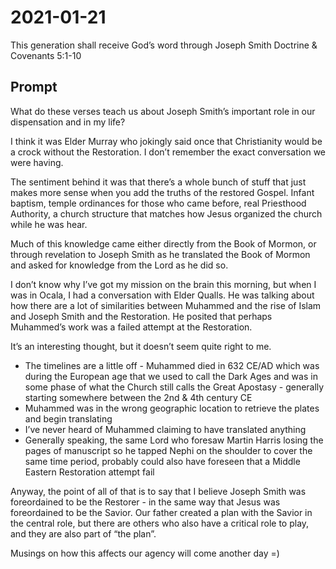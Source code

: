 # 2021-01-21

This generation shall receive God’s word through Joseph Smith
Doctrine & Covenants 5:1-10

## Prompt

What do these verses teach us about Joseph Smith’s important role in our dispensation and in my life?

I think it was Elder Murray who jokingly said once that Christianity would be a crock without the Restoration.  I don’t remember the exact conversation we were having.

The sentiment behind it was that there’s a whole bunch of stuff that just makes more sense when you add the truths of the restored Gospel.  Infant baptism, temple ordinances for those who came before, real Priesthood Authority, a church structure that matches how Jesus organized the church while he was hear.

Much of this knowledge came either directly from the Book of Mormon, or through revelation to Joseph Smith as he translated the Book of Mormon and asked for knowledge from the Lord as he did so.

I don’t know why I’ve got my mission on the brain this morning, but when I was in Ocala, I had a conversation with Elder Qualls.  He was talking about how there are a lot of similarities between Muhammed and the rise of Islam and Joseph Smith and the Restoration.  He posited that perhaps Muhammed’s work was a failed attempt at the Restoration.

It’s an interesting thought, but it doesn’t seem quite right to me.

* The timelines are a little off - Muhammed died in 632 CE/AD which was during the European age that we used to call the Dark Ages and was in some phase of what the Church still calls the Great Apostasy - generally starting somewhere between the 2nd & 4th century CE
* Muhammed was in the wrong geographic location to retrieve the plates and begin translating
* I’ve never heard of Muhammed claiming to have translated anything
* Generally speaking, the same Lord who foresaw Martin Harris losing the pages of manuscript so he tapped Nephi on the shoulder to cover the same time period, probably could also have foreseen that a Middle Eastern Restoration attempt fail

Anyway, the point of all of that is to say that I believe Joseph Smith was foreordained to be the Restorer - in the same way that Jesus was foreordained to be the Savior.  Our father created a plan with the Savior in the central role, but there are others who also have a critical role to play, and they are also part of “the plan”.

Musings on how this affects our agency will come another day =)

